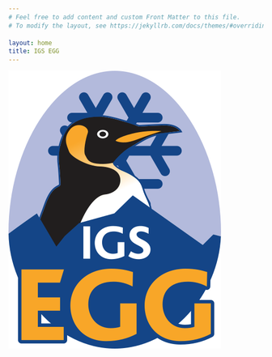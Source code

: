 ```yaml
---
# Feel free to add content and custom Front Matter to this file.
# To modify the layout, see https://jekyllrb.com/docs/themes/#overriding-theme-defaults

layout: home
title: IGS EGG
---
```

![Egg Logo](/assets/images/logo.png)


